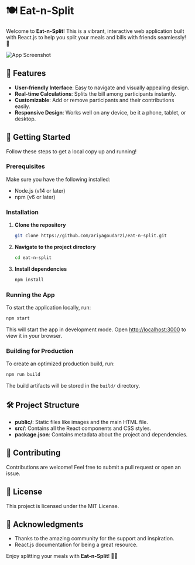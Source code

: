 
# 🍽️ Eat-n-Split

Welcome to **Eat-n-Split**! This is a vibrant, interactive web application built with React.js to help you split your meals and bills with friends seamlessly! 🎉

![App Screenshot](https://s8.uupload.ir/files/photo_2024-08-28_12-56-19_htza.jpg)

## 🌟 Features

- **User-friendly Interface**: Easy to navigate and visually appealing design.
- **Real-time Calculations**: Splits the bill among participants instantly.
- **Customizable**: Add or remove participants and their contributions easily.
- **Responsive Design**: Works well on any device, be it a phone, tablet, or desktop.

## 🚀 Getting Started

Follow these steps to get a local copy up and running!

### Prerequisites

Make sure you have the following installed:

- Node.js (v14 or later)
- npm (v6 or later)

### Installation

1. **Clone the repository**

   ```bash
   git clone https://github.com/ariyagoudarzi/eat-n-split.git
   ```

2. **Navigate to the project directory**

   ```bash
   cd eat-n-split
   ```

3. **Install dependencies**

   ```bash
   npm install
   ```

### Running the App

To start the application locally, run:

```bash
npm start
```

This will start the app in development mode. Open [http://localhost:3000](http://localhost:3000) to view it in your browser.

### Building for Production

To create an optimized production build, run:

```bash
npm run build
```

The build artifacts will be stored in the `build/` directory.

## 🛠️ Project Structure

- **public/**: Static files like images and the main HTML file.
- **src/**: Contains all the React components and CSS styles.
- **package.json**: Contains metadata about the project and dependencies.

## 🤝 Contributing

Contributions are welcome! Feel free to submit a pull request or open an issue.

## 📄 License

This project is licensed under the MIT License.

## 🎨 Acknowledgments

- Thanks to the amazing community for the support and inspiration.
- React.js documentation for being a great resource.

Enjoy splitting your meals with **Eat-n-Split**! 🍕🥗
